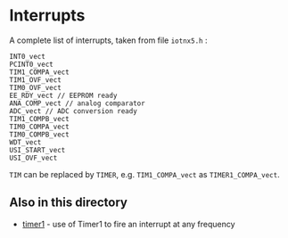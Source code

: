 # Interrupts

A complete list of interrupts, taken from file `iotnx5.h` :

```
INT0_vect
PCINT0_vect
TIM1_COMPA_vect
TIM1_OVF_vect
TIM0_OVF_vect
EE_RDY_vect // EEPROM ready
ANA_COMP_vect // analog comparator
ADC_vect // ADC conversion ready
TIM1_COMPB_vect
TIM0_COMPA_vect
TIM0_COMPB_vect
WDT_vect
USI_START_vect
USI_OVF_vect
```

`TIM` can be replaced by `TIMER`, e.g. `TIM1_COMPA_vect` as
`TIMER1_COMPA_vect`. 

## Also in this directory

* [timer1](timer1) - use of Timer1 to fire an interrupt at any frequency
